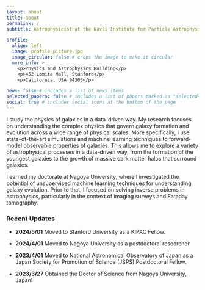 ```yaml
---
layout: about
title: about
permalink: /
subtitle: Astrophysicist at the Kavli Institute for Particle Astrophysics and Cosmology, Stanford University

profile:
  align: left
  image: profile_picture.jpg
  image_circular: false # crops the image to make it circular
  more_info: >
    <p>Physics and Astrophysics Building</p>
    <p>452 Lomita Mall, Stanford</p>
    <p>California, USA 94305</p>

news: false # includes a list of news items
selected_papers: false # includes a list of papers marked as "selected={true}"
social: true # includes social icons at the bottom of the page
---
```



I study the physics of galaxies in a data-driven way. My research focuses on understanding the complex physics that govern galaxy formation and evolution across a wide range of physical scales. More specifically, I use state-of-the-art simulations and machine learning techniques to forward-model observable properties of galaxies. This allows me to explore a variety of astrophysical processes in a data-driven way, from the formation of the youngest galaxies to the growth of massive dark matter halos that surround galaxies.

I earned my doctorate at Nagoya University, where I investigated the potential of unsupervised machine learning techniques for understanding galaxy evolution. Prior to that, I focused on solving inverse problems in astrophysics, particularly in the context of imaging surveys and Faraday tomography.

<!-- I invite you to explore my website and learn more about my research, publications, and ongoing projects.  -->
<!-- Some parts are still under construction but thank you for visiting! -->

### Recent Updates
- **2024/5/01** Moved to Stanford University as a KIPAC Fellow.

- **2024/4/01** Moved to Nagoya University as a postdoctoral researcher.

- **2023/4/01** Moved to National Astronomical Observatory of Japan as a Japan Society for Promotion of Science (JSPS) Postdoctoral Fellow.

- **2023/3/27** Obtained the Doctor of Science from Nagoya University, Japan!

